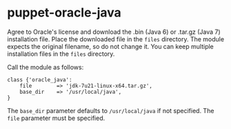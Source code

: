 # puppet-oracle-java

Agree to Oracle's license and download the .bin (Java 6) or .tar.gz (Java 7) installation file. Place the downloaded file in the `files` directory. The module expects the original filename, so do not change it. You can keep multiple installation files in the `files` directory.

Call the module as follows:

    class {'oracle_java':
        file        => 'jdk-7u21-linux-x64.tar.gz',
        base_dir    => '/usr/local/java',
    }

The `base_dir` parameter defaults to `/usr/local/java` if not specified. The `file` parameter must be specified.

